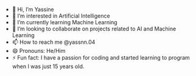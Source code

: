 - 👋 Hi, I’m Yassine
- 👀 I’m interested in Artificial Intelligence
- 🌱 I’m currently learning Machine Learning
- 💞️ I’m looking to collaborate on projects related to AI and Machine Learning
- 📫 How to reach me @yassnn.04
- 😄 Pronouns: He/Him
- ⚡ Fun fact:  I have a passion for coding and started learning to program when I was just 15 years old.

<!---
yssnne/yssnne is a ✨ special ✨ repository because its `README.md` (this file) appears on your GitHub profile.
You can click the Preview link to take a look at your changes.
--->
